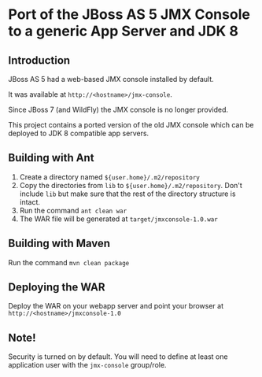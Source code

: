 Port of the JBoss AS 5 JMX Console to a generic App Server and JDK 8
===========

## Introduction

JBoss AS 5 had a web-based JMX console installed by default. 

It was available at `http://<hostname>/jmx-console`. 

Since JBoss 7 (and WildFly) the JMX console is no longer provided. 

This project contains a ported version of the old JMX console which can be deployed to JDK 8 compatible app servers.

## Building with Ant

1. Create a directory named `${user.home}/.m2/repository`
2. Copy the directories from `lib` to `${user.home}/.m2/repository`. Don't include `lib` but make sure that the rest of the directory structure is intact.
3. Run the command `ant clean war`
4. The WAR file will be generated at `target/jmxconsole-1.0.war`

## Building with Maven

Run the command `mvn clean package`

## Deploying the WAR

Deploy the WAR on your webapp server and point your browser at `http://<hostname>/jmxconsole-1.0` 

## Note!

Security is turned on by default. You will need to define at least one application user with the `jmx-console` group/role.



